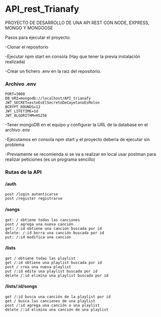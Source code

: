 # API_rest_Trianafy
PROYECTO DE DESARROLLO DE UNA API REST CON NODE, EXPRESS, MONGO Y MONGOOSE

Pasos para ejecutar el proyecto:

-Clonar el repositorio

-Ejecutar npm start en consola (Hay que tener la previa instalación realizada)

-Crear un fichero .env en la raiz del repositorio.

### **Archivo .env**
    PORT=3000
    DB_URI=mongodb://localhost/API_trianafy
    JWT_SECRET=esteEsElSecretoDeCayetanoEsMolon
    BCRYPT_ROUNDS=12
    JWT_LIFETIME=1d
    JWT_ALGORITHM=HS256


-Tener mongoDB en el equipo y configurar la URL de la database en el archivo .env

-Ejecutamos en consola npm start y el proyecto deberia de ejecutar sin problema 

-Previamente se recomienda si se va a realizar en local usar postman para realizar peticiones (es un programa sencillo)

### **Rutas de la API**

#### **/auth**

    post /login autenticarse
    post /register registrarse

#### **/songs**

    get: / obtiene todas las canciones
    post / agrega una nueva canción
    get: /:id obtiene una canción buscada por id 
    delete: /:id borra una canción buscada por id 
    put: /:id modifica una canción 

#### **/lists**

    get / obtiene todas las playlist
    get /:id obtiene una playlist buscada por id
    post / crea una nueva playlist 
    put /:id edita una playlist buscada por id
    delete /:id elimina una playlist buscada por id



#### **/lists/:id/songs**

    get /:id busca una canción de la playlist por id
    get / busca las canciones de una playlist
    post /:id agrega una canción a una playlist
    delete /:id elimina una canción de una playlist




